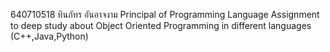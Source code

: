 640710518 ทินภัทร อันอาจงาม
Principal of Programming Language Assignment to deep study about Object Oriented Programming in different languages (C++,Java,Python)
